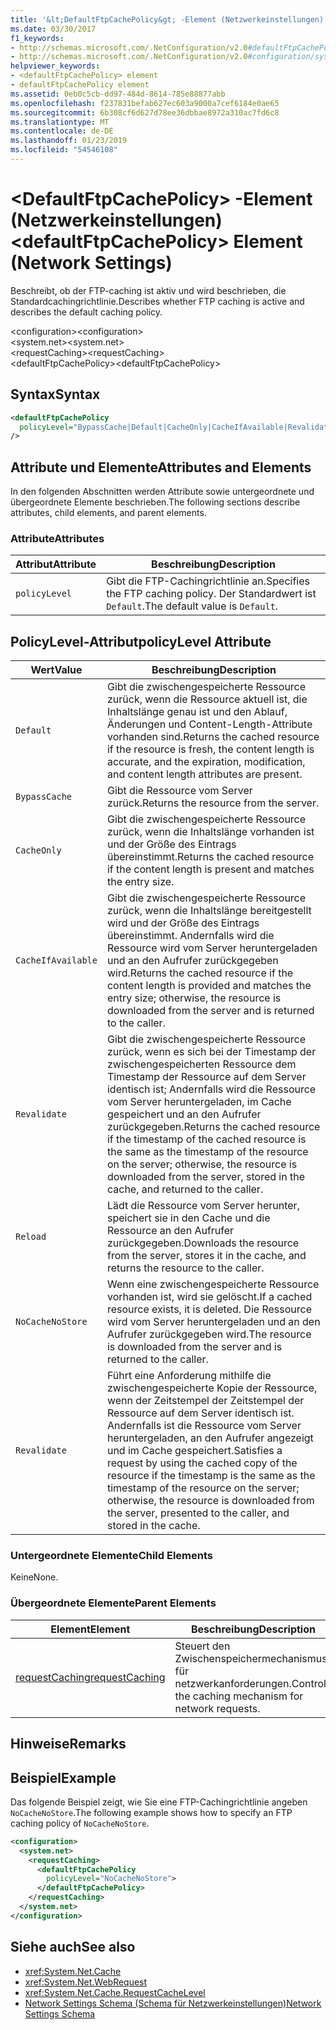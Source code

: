 ```yaml
---
title: '&lt;DefaultFtpCachePolicy&gt; -Element (Netzwerkeinstellungen)'
ms.date: 03/30/2017
f1_keywords:
- http://schemas.microsoft.com/.NetConfiguration/v2.0#defaultFtpCachePolicy
- http://schemas.microsoft.com/.NetConfiguration/v2.0#configuration/system.net/requestCaching/defaultFtpCachePolicy
helpviewer_keywords:
- <defaultFtpCachePolicy> element
- defaultFtpCachePolicy element
ms.assetid: 0eb0c5cb-dd97-484d-8614-785e88877abb
ms.openlocfilehash: f237831befab627ec603a9000a7cef6184e0ae65
ms.sourcegitcommit: 6b308cf6d627d78ee36dbbae8972a310ac7fd6c8
ms.translationtype: MT
ms.contentlocale: de-DE
ms.lasthandoff: 01/23/2019
ms.locfileid: "54546108"
---
```

# <a name="ltdefaultftpcachepolicygt-element-network-settings"></a><span data-ttu-id="d90db-102">&lt;DefaultFtpCachePolicy&gt; -Element (Netzwerkeinstellungen)</span><span class="sxs-lookup"><span data-stu-id="d90db-102">&lt;defaultFtpCachePolicy&gt; Element (Network Settings)</span></span>
<span data-ttu-id="d90db-103">Beschreibt, ob der FTP-caching ist aktiv und wird beschrieben, die Standardcachingrichtlinie.</span><span class="sxs-lookup"><span data-stu-id="d90db-103">Describes whether FTP caching is active and describes the default caching policy.</span></span>  
  
 <span data-ttu-id="d90db-104">\<configuration></span><span class="sxs-lookup"><span data-stu-id="d90db-104">\<configuration></span></span>  
<span data-ttu-id="d90db-105">\<system.net></span><span class="sxs-lookup"><span data-stu-id="d90db-105">\<system.net></span></span>  
<span data-ttu-id="d90db-106">\<requestCaching></span><span class="sxs-lookup"><span data-stu-id="d90db-106">\<requestCaching></span></span>  
<span data-ttu-id="d90db-107">\<defaultFtpCachePolicy></span><span class="sxs-lookup"><span data-stu-id="d90db-107">\<defaultFtpCachePolicy></span></span>  
  
## <a name="syntax"></a><span data-ttu-id="d90db-108">Syntax</span><span class="sxs-lookup"><span data-stu-id="d90db-108">Syntax</span></span>  
  
```xml  
<defaultFtpCachePolicy  
  policyLevel="BypassCache|Default|CacheOnly|CacheIfAvailable|Revalidate|Reload|NoCacheNoStore|Revalidate"  
/>  
```  
  
## <a name="attributes-and-elements"></a><span data-ttu-id="d90db-109">Attribute und Elemente</span><span class="sxs-lookup"><span data-stu-id="d90db-109">Attributes and Elements</span></span>  
 <span data-ttu-id="d90db-110">In den folgenden Abschnitten werden Attribute sowie untergeordnete und übergeordnete Elemente beschrieben.</span><span class="sxs-lookup"><span data-stu-id="d90db-110">The following sections describe attributes, child elements, and parent elements.</span></span>  
  
### <a name="attributes"></a><span data-ttu-id="d90db-111">Attribute</span><span class="sxs-lookup"><span data-stu-id="d90db-111">Attributes</span></span>  
  
|<span data-ttu-id="d90db-112">Attribut</span><span class="sxs-lookup"><span data-stu-id="d90db-112">Attribute</span></span>|<span data-ttu-id="d90db-113">Beschreibung</span><span class="sxs-lookup"><span data-stu-id="d90db-113">Description</span></span>|  
|---------------|-----------------|  
|`policyLevel`|<span data-ttu-id="d90db-114">Gibt die FTP-Cachingrichtlinie an.</span><span class="sxs-lookup"><span data-stu-id="d90db-114">Specifies the FTP caching policy.</span></span> <span data-ttu-id="d90db-115">Der Standardwert ist `Default`.</span><span class="sxs-lookup"><span data-stu-id="d90db-115">The default value is `Default`.</span></span>|  
  
## <a name="policylevel-attribute"></a><span data-ttu-id="d90db-116">PolicyLevel-Attribut</span><span class="sxs-lookup"><span data-stu-id="d90db-116">policyLevel Attribute</span></span>  
  
|<span data-ttu-id="d90db-117">Wert</span><span class="sxs-lookup"><span data-stu-id="d90db-117">Value</span></span>|<span data-ttu-id="d90db-118">Beschreibung</span><span class="sxs-lookup"><span data-stu-id="d90db-118">Description</span></span>|  
|-----------|-----------------|  
|`Default`|<span data-ttu-id="d90db-119">Gibt die zwischengespeicherte Ressource zurück, wenn die Ressource aktuell ist, die Inhaltslänge genau ist und den Ablauf, Änderungen und Content-Length-Attribute vorhanden sind.</span><span class="sxs-lookup"><span data-stu-id="d90db-119">Returns the cached resource if the resource is fresh, the content length is accurate, and the expiration, modification, and content length attributes are present.</span></span>|  
|`BypassCache`|<span data-ttu-id="d90db-120">Gibt die Ressource vom Server zurück.</span><span class="sxs-lookup"><span data-stu-id="d90db-120">Returns the resource from the server.</span></span>|  
|`CacheOnly`|<span data-ttu-id="d90db-121">Gibt die zwischengespeicherte Ressource zurück, wenn die Inhaltslänge vorhanden ist und der Größe des Eintrags übereinstimmt.</span><span class="sxs-lookup"><span data-stu-id="d90db-121">Returns the cached resource if the content length is present and matches the entry size.</span></span>|  
|`CacheIfAvailable`|<span data-ttu-id="d90db-122">Gibt die zwischengespeicherte Ressource zurück, wenn die Inhaltslänge bereitgestellt wird und der Größe des Eintrags übereinstimmt. Andernfalls wird die Ressource wird vom Server heruntergeladen und an den Aufrufer zurückgegeben wird.</span><span class="sxs-lookup"><span data-stu-id="d90db-122">Returns the cached resource if the content length is provided and matches the entry size; otherwise, the resource is downloaded from the server and is returned to the caller.</span></span>|  
|`Revalidate`|<span data-ttu-id="d90db-123">Gibt die zwischengespeicherte Ressource zurück, wenn es sich bei der Timestamp der zwischengespeicherten Ressource dem Timestamp der Ressource auf dem Server identisch ist; Andernfalls wird die Ressource vom Server heruntergeladen, im Cache gespeichert und an den Aufrufer zurückgegeben.</span><span class="sxs-lookup"><span data-stu-id="d90db-123">Returns the cached resource if the timestamp of the cached resource is the same as the timestamp of the resource on the server; otherwise, the resource is downloaded from the server, stored in the cache, and returned to the caller.</span></span>|  
|`Reload`|<span data-ttu-id="d90db-124">Lädt die Ressource vom Server herunter, speichert sie in den Cache und die Ressource an den Aufrufer zurückgegeben.</span><span class="sxs-lookup"><span data-stu-id="d90db-124">Downloads the resource from the server, stores it in the cache, and returns the resource to the caller.</span></span>|  
|`NoCacheNoStore`|<span data-ttu-id="d90db-125">Wenn eine zwischengespeicherte Ressource vorhanden ist, wird sie gelöscht.</span><span class="sxs-lookup"><span data-stu-id="d90db-125">If a cached resource exists, it is deleted.</span></span> <span data-ttu-id="d90db-126">Die Ressource wird vom Server heruntergeladen und an den Aufrufer zurückgegeben wird.</span><span class="sxs-lookup"><span data-stu-id="d90db-126">The resource is downloaded from the server and is returned to the caller.</span></span>|  
|`Revalidate`|<span data-ttu-id="d90db-127">Führt eine Anforderung mithilfe die zwischengespeicherte Kopie der Ressource, wenn der Zeitstempel der Zeitstempel der Ressource auf dem Server identisch ist. Andernfalls ist die Ressource vom Server heruntergeladen, an den Aufrufer angezeigt und im Cache gespeichert.</span><span class="sxs-lookup"><span data-stu-id="d90db-127">Satisfies a request by using the cached copy of the resource if the timestamp is the same as the timestamp of the resource on the server; otherwise, the resource is downloaded from the server, presented to the caller, and stored in the cache.</span></span>|  
  
### <a name="child-elements"></a><span data-ttu-id="d90db-128">Untergeordnete Elemente</span><span class="sxs-lookup"><span data-stu-id="d90db-128">Child Elements</span></span>  
 <span data-ttu-id="d90db-129">Keine</span><span class="sxs-lookup"><span data-stu-id="d90db-129">None.</span></span>  
  
### <a name="parent-elements"></a><span data-ttu-id="d90db-130">Übergeordnete Elemente</span><span class="sxs-lookup"><span data-stu-id="d90db-130">Parent Elements</span></span>  
  
|<span data-ttu-id="d90db-131">Element</span><span class="sxs-lookup"><span data-stu-id="d90db-131">Element</span></span>|<span data-ttu-id="d90db-132">Beschreibung</span><span class="sxs-lookup"><span data-stu-id="d90db-132">Description</span></span>|  
|-------------|-----------------|  
|[<span data-ttu-id="d90db-133">requestCaching</span><span class="sxs-lookup"><span data-stu-id="d90db-133">requestCaching</span></span>](../../../../../docs/framework/configure-apps/file-schema/network/requestcaching-element-network-settings.md)|<span data-ttu-id="d90db-134">Steuert den Zwischenspeichermechanismus für netzwerkanforderungen.</span><span class="sxs-lookup"><span data-stu-id="d90db-134">Controls the caching mechanism for network requests.</span></span>|  
  
## <a name="remarks"></a><span data-ttu-id="d90db-135">Hinweise</span><span class="sxs-lookup"><span data-stu-id="d90db-135">Remarks</span></span>  
  
## <a name="example"></a><span data-ttu-id="d90db-136">Beispiel</span><span class="sxs-lookup"><span data-stu-id="d90db-136">Example</span></span>  
 <span data-ttu-id="d90db-137">Das folgende Beispiel zeigt, wie Sie eine FTP-Cachingrichtlinie angeben `NoCacheNoStore`.</span><span class="sxs-lookup"><span data-stu-id="d90db-137">The following example shows how to specify an FTP caching policy of `NoCacheNoStore`.</span></span>  
  
```xml  
<configuration>  
  <system.net>  
    <requestCaching>  
      <defaultFtpCachePolicy  
        policyLevel="NoCacheNoStore">  
      </defaultFtpCachePolicy>  
    </requestCaching>  
  </system.net>  
</configuration>  
```  
  
## <a name="see-also"></a><span data-ttu-id="d90db-138">Siehe auch</span><span class="sxs-lookup"><span data-stu-id="d90db-138">See also</span></span>
- <xref:System.Net.Cache>
- <xref:System.Net.WebRequest>
- <xref:System.Net.Cache.RequestCacheLevel>
- [<span data-ttu-id="d90db-139">Network Settings Schema (Schema für Netzwerkeinstellungen)</span><span class="sxs-lookup"><span data-stu-id="d90db-139">Network Settings Schema</span></span>](../../../../../docs/framework/configure-apps/file-schema/network/index.md)
